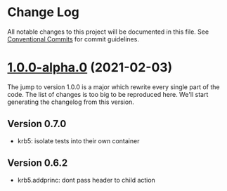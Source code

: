 # Change Log

All notable changes to this project will be documented in this file.
See [Conventional Commits](https://conventionalcommits.org) for commit guidelines.

# [1.0.0-alpha.0](https://github.com/adaltas/node-nikita/compare/@nikitajs/krb5@0.9.7...@nikitajs/krb5@1.0.0-alpha.0) (2021-02-03)

The jump to version 1.0.0 is a major which rewrite every single part of the code. The list of changes is too big to be reproduced here. We'll start generating the changelog from this version.

## Version 0.7.0

* krb5: isolate tests into their own container

## Version 0.6.2

* krb5.addprinc: dont pass header to child action
